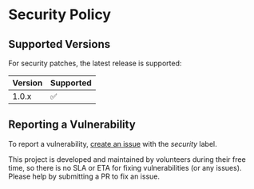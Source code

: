 # Security Policy

## Supported Versions

For security patches, the latest release is supported:

| Version | Supported          |
| ------- | ------------------ |
| 1.0.x   | :white_check_mark: |

## Reporting a Vulnerability

To report a vulnerability, [create an issue](https://github.com/go-test/deep/issues) with the _security_ label.

This project is developed and maintained by volunteers during their free time,
so there is no SLA or ETA for fixing vulnerabilities (or any issues).
Please help by submitting a PR to fix an issue.
